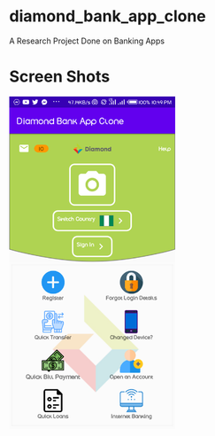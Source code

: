 # diamond_bank_app_clone
A Research Project Done on Banking Apps

# Screen Shots
<img src="images/screenshot.png" width="300" />
